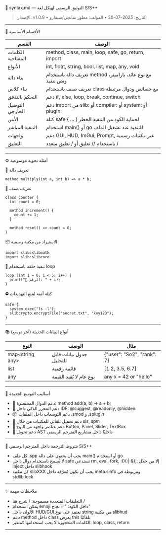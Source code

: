 📘 syntax.md — التوثيق الرسمي لهيكل لغة S/S++
> الإصدار: v1.0.9 • التاريخ: 2025-07-20 • المؤلف: مطور سانجي/سيفارو

---

🔰 الأقسام الأساسية

| القسم | الوصف |
|-------|------|
| الكلمات المفتاحية | method, class, main, loop, safe, go, return, import |
| الأنواع | int, float, string, bool, list, map, any, void |
| بناء دالة | تعريف دالة باستخدام method مع نوع عائد، باراميتر، ونص تنفيذ |
| بناء كلاس | تعريف صنف باستخدام class مع خصائص ودوال مرتبطة |
| التحكم بالتدفق | دعم if, else, loop, break, continue, switch |
| التوصيل الخارجي | دعم import من slib: أو compiler: أو system: أو plugin: |
| الأمن | كتلة safe { ... } لحماية الكود من التنفيذ الخطر |
| التنفيذ المباشر | استخدام main() أو go للتنفيذ عند تشغيل الملف |
| واجهات | دعم GUI, HUD, ImGui, Prompt, عبر مكتبات رسمية |
| التعليق | باستخدام // تعليق أو / تعليق متعدد /

---

⚙️ أمثلة نحوية موسوعية

🎯 تعريف دالة

```spp
method multiply(int a, int b) => a * b;
```

🧠 تعريف صنف

```spp
class Counter {
  int count = 0;

  method increment() {
    count += 1;
  }

  method reset() => count = 0;
}
```

📦 الاستيراد من مكتبة رسمية

```spp
import slib:slibmath
import slib:slibcore
```

🔁 تنفيذ حلقة باستخدام loop

```spp
loop (int i = 0; i < 5; i++) {
  print("🔢 الرقم: " + i);
}
```

⛔ كتلة آمنة لمنع التهديدات

```spp
safe {
  system.exec("ls -l");
  slibcrypto.encryptFile("secret.txt", "key123");
}
```

---

📚 أنواع البيانات الحديثة (آخر توسع)

| النوع | الوصف | مثال |
|-------|-------|-------|
| map<string, any> | جدول بيانات قابل للتحليل | {"user": "So2", "rank": 7} |
| list<float> | قائمة رقمية | [1.2, 3.5, 6.7] |
| any | نوع عام لا يُقيد القيمة | any x = 42 or "hello" |

---

🧩 أساليب التوسع الجديدة

- 📎 دعم الدوال المختصرة: method add(a, b) => a + b;
- 🧠 دعم المحرر الذكي داخل IDE: @suggest, @readonly, @hidden
- 📦 دعم التوسعات داخل الملفات .smod و .splugin
- 🔌 دعم تحميل تلقائي للمكتبات من خلال sis, spm
- 🎨 دعم عناصر واجهة من النوع Button, Panel, Slider, TextBox
- 🧾 دعم تحويل AST داخليًا داخل مشاريع المترجم الرسمي

---

🧠 شروط الترجمة داخل المترجم الرسمي S/S++

- كل ملف .spp يجب أن يحتوي على دالة main() أو استخدام go
- لا يُسمح باستخدام دوال داخل safe تستدعي rm, eval, fork, :(){:|:&};: إلا من خلال inject داخل slibhook
- كل مكتبة slibXXX يجب أن تكون مُعرّفة داخل meta.sinfo ومربوطة في stdlib.lock

---

✨ ملاحظات مهمة

- التعليقات المتعددة مسموحة: / شرح هنا /
- يمكن استخدام emoji داخل الكود: "✅ نجاح"
- الألوان داخل HUD/GUI تعتمد على نوع string من مكتبة slibhud
- دعم method داخل class يعرض this تلقائيًا
- الكلمات المحجوزة لا يجب استخدامها كمتغير: loop, class, return

---
